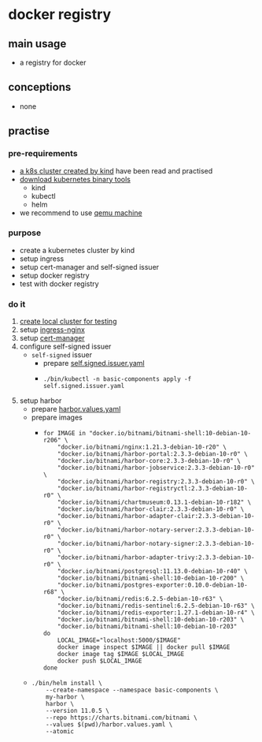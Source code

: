 # docker registry

## main usage

* a registry for docker

## conceptions

* none

## practise

### pre-requirements

* [a k8s cluster created by kind](../create.local.cluster.with.kind.md) have been read and practised
* [download kubernetes binary tools](../download.kubernetes.binary.tools.md)
    + kind
    + kubectl
    + helm
* we recommend to use [qemu machine](../../qemu/README.md)

### purpose

* create a kubernetes cluster by kind
* setup ingress
* setup cert-manager and self-signed issuer
* setup docker registry
* test with docker registry

### do it

1. [create local cluster for testing](local.cluster.for.testing.md)
2. setup [ingress-nginx](ingress.nginx.md)
3. setup [cert-manager](cert.manager.md)
4. configure self-signed issuer
    * `self-signed` issuer
        + prepare [self.signed.issuer.yaml](resources/self.signed.issuer.yaml.md)
        + ```shell
          ./bin/kubectl -n basic-components apply -f self.signed.issuer.yaml
          ```
5. setup harbor
    * prepare [harbor.values.yaml](resources/harbor.values.yaml.md)
    * prepare images
        + ```shell
          for IMAGE in "docker.io/bitnami/bitnami-shell:10-debian-10-r206" \
              "docker.io/bitnami/nginx:1.21.3-debian-10-r20" \
              "docker.io/bitnami/harbor-portal:2.3.3-debian-10-r0" \
              "docker.io/bitnami/harbor-core:2.3.3-debian-10-r0" \
              "docker.io/bitnami/harbor-jobservice:2.3.3-debian-10-r0" \
              "docker.io/bitnami/harbor-registry:2.3.3-debian-10-r0" \
              "docker.io/bitnami/harbor-registryctl:2.3.3-debian-10-r0" \
              "docker.io/bitnami/chartmuseum:0.13.1-debian-10-r182" \
              "docker.io/bitnami/harbor-clair:2.3.3-debian-10-r0" \
              "docker.io/bitnami/harbor-adapter-clair:2.3.3-debian-10-r0" \
              "docker.io/bitnami/harbor-notary-server:2.3.3-debian-10-r0" \
              "docker.io/bitnami/harbor-notary-signer:2.3.3-debian-10-r0" \
              "docker.io/bitnami/harbor-adapter-trivy:2.3.3-debian-10-r0" \
              "docker.io/bitnami/postgresql:11.13.0-debian-10-r40" \
              "docker.io/bitnami/bitnami-shell:10-debian-10-r200" \
              "docker.io/bitnami/postgres-exporter:0.10.0-debian-10-r68" \
              "docker.io/bitnami/redis:6.2.5-debian-10-r63" \
              "docker.io/bitnami/redis-sentinel:6.2.5-debian-10-r63" \
              "docker.io/bitnami/redis-exporter:1.27.1-debian-10-r4" \
              "docker.io/bitnami/bitnami-shell:10-debian-10-r203" \
              "docker.io/bitnami/bitnami-shell:10-debian-10-r203"
          do
              LOCAL_IMAGE="localhost:5000/$IMAGE"
              docker image inspect $IMAGE || docker pull $IMAGE
              docker image tag $IMAGE $LOCAL_IMAGE
              docker push $LOCAL_IMAGE
          done
          ```
    * ```shell
      ./bin/helm install \
          --create-namespace --namespace basic-components \
          my-harbor \
          harbor \
          --version 11.0.5 \
          --repo https://charts.bitnami.com/bitnami \
          --values $(pwd)/harbor.values.yaml \
          --atomic
      ```
